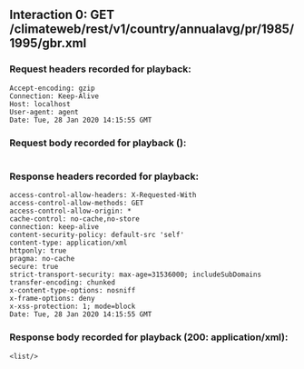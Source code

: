 ## Interaction 0: GET /climateweb/rest/v1/country/annualavg/pr/1985/1995/gbr.xml

### Request headers recorded for playback:

```
Accept-encoding: gzip
Connection: Keep-Alive
Host: localhost
User-agent: agent
Date: Tue, 28 Jan 2020 14:15:55 GMT
```

### Request body recorded for playback ():

```

```

### Response headers recorded for playback:

```
access-control-allow-headers: X-Requested-With
access-control-allow-methods: GET
access-control-allow-origin: *
cache-control: no-cache,no-store
connection: keep-alive
content-security-policy: default-src 'self'
content-type: application/xml
httponly: true
pragma: no-cache
secure: true
strict-transport-security: max-age=31536000; includeSubDomains
transfer-encoding: chunked
x-content-type-options: nosniff
x-frame-options: deny
x-xss-protection: 1; mode=block
Date: Tue, 28 Jan 2020 14:15:55 GMT
```

### Response body recorded for playback (200: application/xml):

```
<list/>
```

